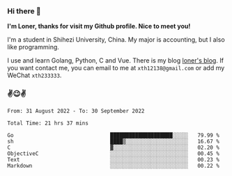 ### Hi there 👋️

**I'm Loner, thanks for visit my Github profile. Nice to meet you!**

I'm a student in Shihezi University, China. My major is accounting, but I also like programming.

I use and learn Golang, Python, C and Vue. There is my blog [loner's blog](https://www.loner1024.top).  If you want contact me, you can email to me at `xth12138@gmail.com` or add my WeChat `xth233333`.

### ✌️😉✌️

<!--START_SECTION:waka-->

```text
From: 31 August 2022 - To: 30 September 2022

Total Time: 21 hrs 37 mins

Go                               ████████████████████░░░░░   79.99 %
sh                               ████▒░░░░░░░░░░░░░░░░░░░░   16.67 %
C                                ▓░░░░░░░░░░░░░░░░░░░░░░░░   02.20 %
ObjectiveC                       ░░░░░░░░░░░░░░░░░░░░░░░░░   00.45 %
Text                             ░░░░░░░░░░░░░░░░░░░░░░░░░   00.23 %
Markdown                         ░░░░░░░░░░░░░░░░░░░░░░░░░   00.22 %
```

<!--END_SECTION:waka-->



